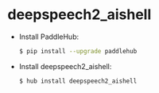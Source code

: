 # deepspeech2_aishell
* Install PaddleHub: 

    ```bash
    $ pip install --upgrade paddlehub
    ```

* Install deepspeech2_aishell: 

    ```bash
    $ hub install deepspeech2_aishell
    ```

